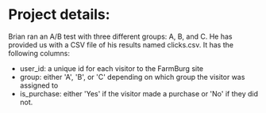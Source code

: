 # Project details:

Brian ran an A/B test with three different groups: A, B, and C. He has provided us with a CSV file of his results named clicks.csv. It has the following columns:

- user_id: a unique id for each visitor to the FarmBurg site
- group: either 'A', 'B', or 'C' depending on which group the visitor was assigned to
- is_purchase: either 'Yes' if the visitor made a purchase or 'No' if they did not.
